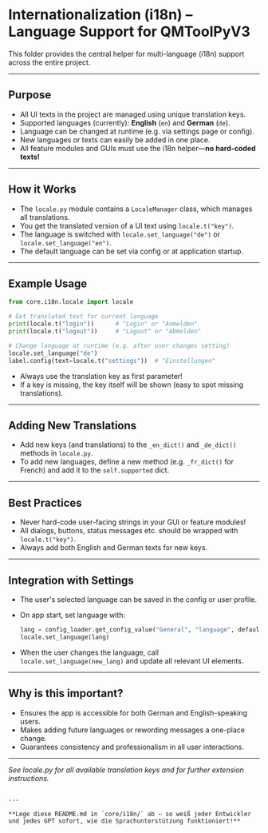 
# Internationalization (i18n) – Language Support for QMToolPyV3

This folder provides the central helper for multi-language (i18n) support across the entire project.

---

## Purpose

- All UI texts in the project are managed using unique translation keys.
- Supported languages (currently): **English** (`en`) and **German** (`de`).
- Language can be changed at runtime (e.g. via settings page or config).
- New languages or texts can easily be added in one place.
- All feature modules and GUIs must use the i18n helper—**no hard-coded texts!**

---

## How it Works

- The `locale.py` module contains a `LocaleManager` class, which manages all translations.
- You get the translated version of a UI text using `locale.t("key")`.
- The language is switched with `locale.set_language("de")` or `locale.set_language("en")`.
- The default language can be set via config or at application startup.

---

## Example Usage

```python
from core.i18n.locale import locale

# Get translated text for current language
print(locale.t("login"))      # "Login" or "Anmelden"
print(locale.t("logout"))     # "Logout" or "Abmelden"

# Change language at runtime (e.g. after user changes setting)
locale.set_language("de")
label.config(text=locale.t("settings"))  # "Einstellungen"
````

* Always use the translation key as first parameter!
* If a key is missing, the key itself will be shown (easy to spot missing translations).

---

## Adding New Translations

* Add new keys (and translations) to the `_en_dict()` and `_de_dict()` methods in `locale.py`.
* To add new languages, define a new method (e.g. `_fr_dict()` for French) and add it to the `self.supported` dict.

---

## Best Practices

* Never hard-code user-facing strings in your GUI or feature modules!
* All dialogs, buttons, status messages etc. should be wrapped with `locale.t("key")`.
* Always add both English and German texts for new keys.

---

## Integration with Settings

* The user's selected language can be saved in the config or user profile.
* On app start, set language with:

  ```python
  lang = config_loader.get_config_value("General", "language", default="en")
  locale.set_language(lang)
  ```
* When the user changes the language, call `locale.set_language(new_lang)` and update all relevant UI elements.

---

## Why is this important?

* Ensures the app is accessible for both German and English-speaking users.
* Makes adding future languages or rewording messages a one-place change.
* Guarantees consistency and professionalism in all user interactions.

---

*See locale.py for all available translation keys and for further extension instructions.*

```

---

**Lege diese README.md in `core/i18n/` ab – so weiß jeder Entwickler und jedes GPT sofort, wie die Sprachunterstützung funktioniert!**
```
